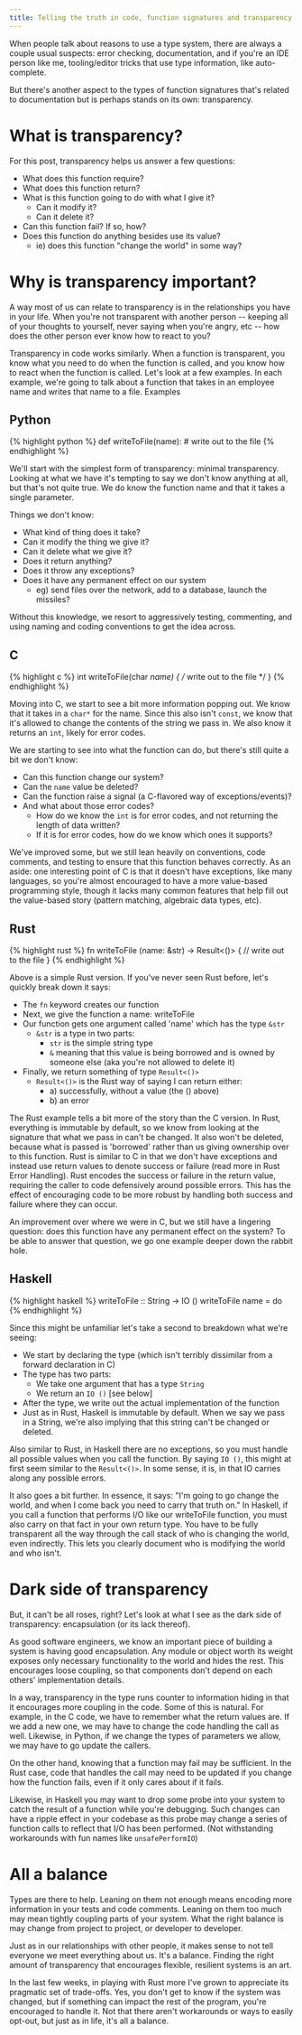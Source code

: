 ```yaml
---
title: Telling the truth in code, function signatures and transparency
---
```


When people talk about reasons to use a type system, there are always a couple usual suspects: error checking, documentation, and if you're an IDE person like me, tooling/editor tricks that use type information, like auto-complete.

But there's another aspect to the types of function signatures that's related to documentation but is perhaps stands on its own: transparency.

# What is transparency?

For this post, transparency helps us answer a few questions:

* What does this function require?
* What does this function return?
* What is this function going to do with what I give it?  
  * Can it modify it?
  * Can it delete it?
* Can this function fail?  If so, how?
* Does this function do anything besides use its value?  
  * ie) does this function "change the world" in some way?

# Why is transparency important?

A way most of us can relate to transparency is in the relationships you have in your life.  When you're not transparent with another person -- keeping all of your thoughts to yourself, never saying when you're angry, etc -- how does the other person ever know how to react to you? 

Transparency in code works similarly.  When a function is transparent, you know what you need to do when the function is called, and you know how to react when the function is called.  Let's look at a few examples.  In each example, we're going to talk about a function that takes in an employee name and writes that name to a file. 
Examples

## Python

{% highlight python %}
def writeToFile(name):
    # write out to the file
{% endhighlight %}

We'll start with the simplest form of transparency: minimal transparency.  Looking at what we have it's tempting to say we don't know anything at all, but that's not quite true.  We do know the function name and that it takes a single parameter.

Things we don't know:

* What kind of thing does it take?
* Can it modify the thing we give it?
* Can it delete what we give it?
* Does it return anything?
* Does it throw any exceptions?
* Does it have any permanent effect on our system
  * eg) send files over the network, add to a database, launch the missiles?

Without this knowledge, we resort to aggressively testing, commenting, and using naming and coding conventions to get the idea across.

## C

{% highlight c %}
int writeToFile(char *name) { 
    /* write out to the file */
}
{% endhighlight %}

Moving into C, we start to see a bit more information popping out.  We know that it takes in a ```char*``` for the name.  Since this also isn't ```const```, we know that it's allowed to change the contents of the string we pass in.  We also know it returns an ```int```, likely for error codes.   

We are starting to see into what the function can do, but there's still quite a bit we don't know:

* Can this function change our system?
* Can the ```name``` value be deleted? 
* Can the function raise a signal (a C-flavored way of exceptions/events)?  
* And what about those error codes?  
  * How do we know the ```int``` is for error codes, and not returning the length of data written? 
  * If it is for error codes, how do we know which ones it supports?

We've improved some, but we still lean heavily on conventions, code comments, and testing to ensure that this function behaves correctly.  As an aside: one interesting point of C is that it doesn't have exceptions, like many languages, so you're almost encouraged to have a more value-based programming style, though it lacks many common features that help fill out the value-based story (pattern matching, algebraic data types, etc).

## Rust

{% highlight rust %}
fn writeToFile (name: &str) -> Result<()> {
  // write out to the file
}
{% endhighlight %}

Above is a simple Rust version.  If you've never seen Rust before, let's quickly break down it says:

* The ```fn``` keyword creates our function
* Next, we give the function a name: writeToFile
* Our function gets one argument called 'name' which has the type ```&str```
  * ```&str``` is a type in two parts: 
    * ```str``` is the simple string type
    * ```&``` meaning that this value is being borrowed and is owned by someone else (aka you're not allowed to delete it)
* Finally, we return something of type ```Result<()>```
  * ```Result<()>``` is the Rust way of saying I can return either:
    * a) successfully, without a value (the () above)
    * b) an error

The Rust example tells a bit more of the story than the C version.  In Rust, everything is immutable by default, so we know from looking at the signature that what we pass in can't be changed.  It also won't be deleted, because what is passed is 'borrowed' rather than us giving ownership over to this function.  Rust is similar to C in that we don't have exceptions and instead use return values to denote success or failure (read more in Rust Error Handling).  Rust encodes the success or failure in the return value, requiring the caller to code defensively around possible errors.  This has the effect of encouraging code to be more robust by handling both success and failure where they can occur.

An improvement over where we were in C, but we still have a lingering question: does this function have any permanent effect on the system?  To be able to answer that question, we go one example deeper down the rabbit hole.

## Haskell

{% highlight haskell %}
writeToFile :: String -> IO ()
writeToFile name = do 
{% endhighlight %}

Since this might be unfamiliar let's take a second to breakdown what we're seeing:

* We start by declaring the type (which isn't terribly dissimilar from a forward declaration in C)
* The type has two parts:
  * We take one argument that has a type ```String```
  * We return an ```IO ()``` [see below]
* After the type, we write out the actual implementation of the function
* Just as in Rust, Haskell is immutable by default.  When we say we pass in a String, we're also implying that this string can't be changed or deleted.  

Also similar to Rust, in Haskell there are no exceptions, so you must handle all possible values when you call the function.  By saying ```IO ()```, this might at first seem similar to the ```Result<()>```.  In some sense, it is, in that IO carries along any possible errors.  

It also goes a bit further.  In essence, it says: "I'm going to go change the world, and when I come back you need to carry that truth on."  In Haskell, if you call a function that performs I/O like our writeToFile function, you must also carry on that fact in your own return type.  You have to be fully transparent all the way through the call stack of who is changing the world, even indirectly.  This lets you clearly document who is modifying the world and who isn't.

# Dark side of transparency

But, it can't be all roses, right?  Let's look at what I see as the dark side of transparency: encapsulation (or its lack thereof).

As good software engineers, we know an important piece of building a system is having good encapsulation.  Any module or object worth its weight exposes only necessary functionality to the world and hides the rest.  This encourages loose coupling, so that components don't depend on each others' implementation details.

In a way, transparency in the type runs counter to information hiding in that it encourages more coupling in the code.  Some of this is natural.  For example, in the C code, we have to remember what the return values are.  If we add a new one, we may have to change the code handling the call as well.  Likewise, in Python, if we change the types of parameters we allow, we may have to go update the callers.

On the other hand, knowing that a function may fail may be sufficient.  In the Rust case, code that handles the call may need to be updated if you change how the function fails, even if it only cares about if it fails.

Likewise, in Haskell you may want to drop some probe into your system to catch the result of a function while you're debugging.  Such changes can have a ripple effect in your codebase as this probe may change a series of function calls to reflect that I/O has been performed.  (Not withstanding workarounds with fun names like ```unsafePerformIO```)

# All a balance

Types are there to help.  Leaning on them not enough means encoding more information in your tests and code comments.  Leaning on them too much may mean tightly coupling parts of your system.  What the right balance is may change from project to project, or developer to developer.  

Just as in our relationships with other people, it makes sense to not tell everyone we meet everything about us.  It's a balance.  Finding the right amount of transparency that encourages flexible, resilient systems is an art.

In the last few weeks, in playing with Rust more I've grown to appreciate its pragmatic set of trade-offs.  Yes, you don't get to know if the system was changed, but if something can impact the rest of the program, you're encouraged to handle it.  Not that there aren't workarounds or ways to easily opt-out, but just as in life, it's all a balance. 
